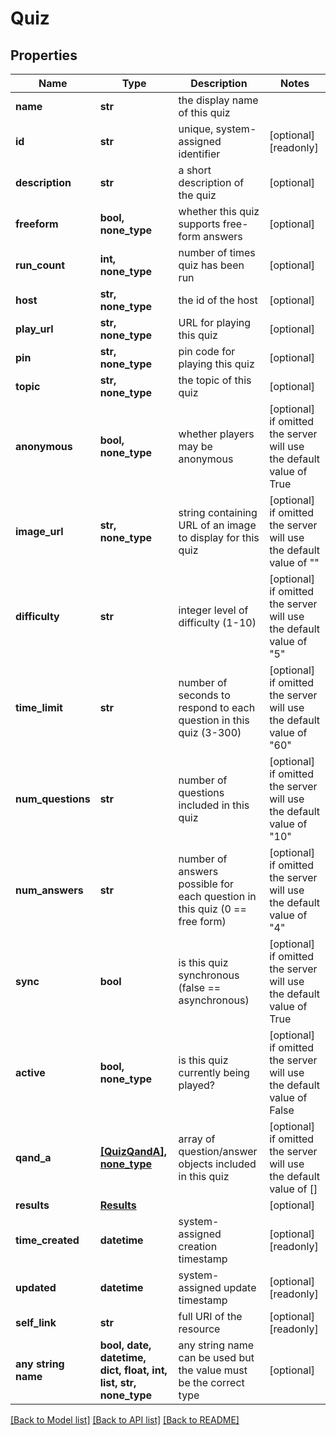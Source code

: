 # Quiz


## Properties
Name | Type | Description | Notes
------------ | ------------- | ------------- | -------------
**name** | **str** | the display name of this quiz | 
**id** | **str** | unique, system-assigned identifier | [optional] [readonly] 
**description** | **str** | a short description of the quiz | [optional] 
**freeform** | **bool, none_type** | whether this quiz supports free-form answers | [optional] 
**run_count** | **int, none_type** | number of times quiz has been run | [optional] 
**host** | **str, none_type** | the id of the host | [optional] 
**play_url** | **str, none_type** | URL for playing this quiz | [optional] 
**pin** | **str, none_type** | pin code for playing this quiz | [optional] 
**topic** | **str, none_type** | the topic of this quiz | [optional] 
**anonymous** | **bool, none_type** | whether players may be anonymous | [optional]  if omitted the server will use the default value of True
**image_url** | **str, none_type** | string containing URL of an image to display for this quiz | [optional]  if omitted the server will use the default value of ""
**difficulty** | **str** | integer level of difficulty (1-10) | [optional]  if omitted the server will use the default value of "5"
**time_limit** | **str** | number of seconds to respond to each question in this quiz (3-300) | [optional]  if omitted the server will use the default value of "60"
**num_questions** | **str** | number of questions included in this quiz | [optional]  if omitted the server will use the default value of "10"
**num_answers** | **str** | number of answers possible for each question in this quiz (0 &#x3D;&#x3D; free form) | [optional]  if omitted the server will use the default value of "4"
**sync** | **bool** | is this quiz synchronous (false &#x3D;&#x3D; asynchronous) | [optional]  if omitted the server will use the default value of True
**active** | **bool, none_type** | is this quiz currently being played? | [optional]  if omitted the server will use the default value of False
**qand_a** | [**[QuizQandA], none_type**](QuizQandA.md) | array of question/answer objects included in this quiz | [optional]  if omitted the server will use the default value of []
**results** | [**Results**](Results.md) |  | [optional] 
**time_created** | **datetime** | system-assigned creation timestamp | [optional] [readonly] 
**updated** | **datetime** | system-assigned update timestamp | [optional] [readonly] 
**self_link** | **str** | full URI of the resource | [optional] [readonly] 
**any string name** | **bool, date, datetime, dict, float, int, list, str, none_type** | any string name can be used but the value must be the correct type | [optional]

[[Back to Model list]](../README.md#documentation-for-models) [[Back to API list]](../README.md#documentation-for-api-endpoints) [[Back to README]](../README.md)


